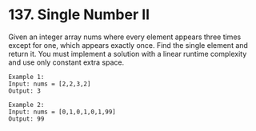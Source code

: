 # 137. Single Number II
Given an integer array nums where every element appears three times except for one, which appears exactly once. Find the single element and return it.
You must implement a solution with a linear runtime complexity and use only constant extra space.

```
Example 1:
Input: nums = [2,2,3,2]
Output: 3

Example 2:
Input: nums = [0,1,0,1,0,1,99]
Output: 99
```